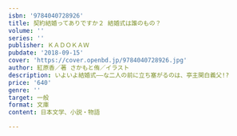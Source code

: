 ```yaml
---
isbn: '9784040728926'
title: 契約結婚ってありですか２ 結婚式は誰のもの？
volume: ''
series: ''
publisher: ＫＡＤＯＫＡＷ
pubdate: '2018-09-15'
cover: 'https://cover.openbd.jp/9784040728926.jpg'
author: 紅原香／著 さかもと侑／イラスト
description: いよいよ結婚式――な二人の前に立ち塞がるのは、亭主関白義父!?
price: '640'
genre: ''
target: 一般
format: 文庫
content: 日本文学、小説・物語

---
```

